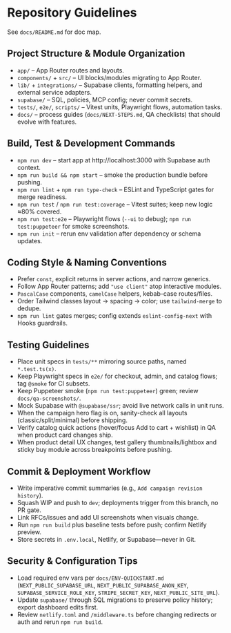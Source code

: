 # Repository Guidelines

See `docs/README.md` for doc map.

## Project Structure & Module Organization
- `app/` – App Router routes and layouts.
- `components/` + `src/` – UI blocks/modules migrating to App Router.
- `lib/` + `integrations/` – Supabase clients, formatting helpers, and external service adapters.
- `supabase/` – SQL, policies, MCP config; never commit secrets.
- `tests/`, `e2e/`, `scripts/` – Vitest units, Playwright flows, automation tasks.
- `docs/` – process guides (`docs/NEXT-STEPS.md`, QA checklists) that should evolve with features.

## Build, Test & Development Commands
- `npm run dev` – start app at http://localhost:3000 with Supabase auth context.
- `npm run build && npm start` – smoke the production bundle before pushing.
- `npm run lint` + `npm run type-check` – ESLint and TypeScript gates for merge readiness.
- `npm run test` / `npm run test:coverage` – Vitest suites; keep new logic ≈80% covered.
- `npm run test:e2e` – Playwright flows (`--ui` to debug); `npm run test:puppeteer` for smoke screenshots.
- `npm run init` – rerun env validation after dependency or schema updates.

## Coding Style & Naming Conventions
- Prefer `const`, explicit returns in server actions, and narrow generics.
- Follow App Router patterns; add `"use client"` atop interactive modules.
- `PascalCase` components, `camelCase` helpers, kebab-case routes/files.
- Order Tailwind classes layout → spacing → color; use `tailwind-merge` to dedupe.
- `npm run lint` gates merges; config extends `eslint-config-next` with Hooks guardrails.

## Testing Guidelines
- Place unit specs in `tests/**` mirroring source paths, named `*.test.ts(x)`.
- Keep Playwright specs in `e2e/` for checkout, admin, and catalog flows; tag `@smoke` for CI subsets.
- Keep Puppeteer smoke (`npm run test:puppeteer`) green; review `docs/qa-screenshots/`.
- Mock Supabase with `@supabase/ssr`; avoid live network calls in unit runs.
- When the campaign hero flag is on, sanity-check all layouts (classic/split/minimal) before shipping.
- Verify catalog quick actions (hover/focus Add to cart + wishlist) in QA when product card changes ship.
- When product detail UX changes, test gallery thumbnails/lightbox and sticky buy module across breakpoints before pushing.

## Commit & Deployment Workflow
- Write imperative commit summaries (e.g., `Add campaign revision history`).
- Squash WIP and push to `dev`; deployments trigger from this branch, no PR gate.
- Link RFCs/issues and add UI screenshots when visuals change.
- Run `npm run build` plus baseline tests before push; confirm Netlify preview.
- Store secrets in `.env.local`, Netlify, or Supabase—never in Git.

## Security & Configuration Tips
- Load required env vars per `docs/ENV-QUICKSTART.md` (`NEXT_PUBLIC_SUPABASE_URL`, `NEXT_PUBLIC_SUPABASE_ANON_KEY`, `SUPABASE_SERVICE_ROLE_KEY`, `STRIPE_SECRET_KEY`, `NEXT_PUBLIC_SITE_URL`).
- Update `supabase/` through SQL migrations to preserve policy history; export dashboard edits first.
- Review `netlify.toml` and `/middleware.ts` before changing redirects or auth and rerun `npm run build`.
